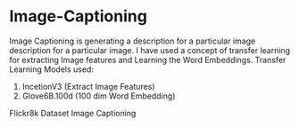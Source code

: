 # Image-Captioning
Image Captioning is generating a description for a particular image description for a particular image. 
I have used a concept of transfer learning for extracting Image features and Learning the Word Embeddings.
Transfer Learning Models used:
1. IncetionV3 (Extract Image Features)
2. Glove6B.100d (100 dim Word Embedding)


Flickr8k Dataset
Image Captioning
